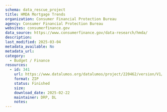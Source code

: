 ```yaml
---
schema: data_rescue_project 
title: HMDA Mortgage Trends
organization: Consumer Financial Protection Bureau
agency: Consumer Financial Protection Bureau
websites: consumerfinance.gov
data_source: https://www.consumerfinance.gov/data-research/hmda/
description: 
last_modified: 2025-03-04
metadata_available: No
metadata_url: 
category:
  - Budget / Finance
resources:
  - id: 341
    url: https://www.datalumos.org/datalumos/project/220462/version/V1/view
    format: ZIP
    status: Finished
    size: 
    download_date: 2025-02-22
    maintainer: DRP, DL
    notes: 
---
```

